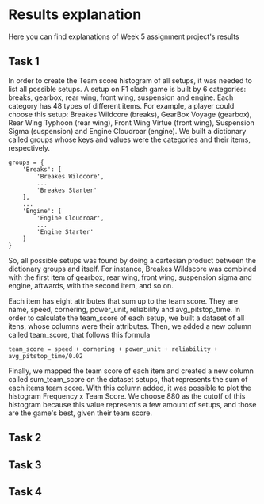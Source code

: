 # Results explanation

Here you can find explanations of Week 5 assignment project's results

## Task 1

In order to create the Team score histogram of all setups, it was needed to list all possible setups. A setup on F1 clash game is built by 6 categories: breaks, gearbox, rear wing, front wing, suspension and engine. Each category has 48 types of different items. For example, a player could choose this setup: Breakes Wildcore (breaks), GearBox Voyage (gearbox), Rear Wing Typhoon (rear wing), Front Wing Virtue (front wing), Suspension Sigma (suspension) and Engine Cloudroar (engine). We built a dictionary called groups whose keys and values were the categories and their items, respectively. 

```
groups = {
    'Breaks': [
        'Breakes Wildcore', 
        ... 
        'Breakes Starter'
    ], 
    ...
    'Engine': [
        'Engine Cloudroar', 
        ...
        'Engine Starter'
    ]
}
```

So, all possible setups was found by doing a cartesian product between the dictionary groups and itself. For instance, Breakes Wildscore was combined with the first item of gearbox, rear wing, front wing, suspension sigma and engine, aftwards, with the second item, and so on. 

Each item has eight attributes that sum up to the team score. They are name, speed, cornering, power_unit, reliability and avg_pitstop_time. In order to calculate the team_score of each setup, we built a dataset of all itens, whose columns were their attributes. Then, we added a new column called team_score, that follows this formula

```
team_score = speed + cornering + power_unit + reliability + avg_pitstop_time/0.02
```

Finally, we mapped the team score of each item and created a new column called sum_team_score on the dataset setups, that represents the sum of each items team score. With this column added, it was possible to plot the histogram Frequency x Team Score. We choose 880 as the cutoff of this histogram because this value represents a few amount of setups, and those are the game's best, given their team score.

## Task 2


## Task 3


## Task 4